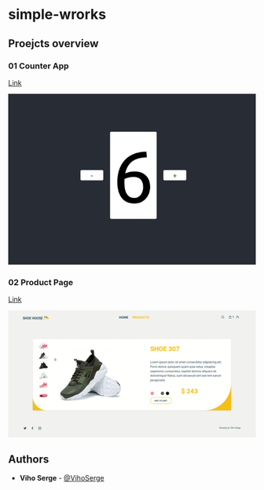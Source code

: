 # simple-wrorks

## Proejcts overview

### 01 Counter App
[Link](https://github.com/VihoSerge/simple-wrorks/tree/master/react-simple-counter-app)

![Image](./react-simple-counter-app/public/preview.gif)

### 02 Product Page
[Link](https://github.com/VihoSerge/simple-wrorks/tree/master/react-product-page)

![Image](./react-product-page/public/preview.gif)

## Authors

* **Viho Serge** - [@VihoSerge](https://github.com/VihoSerge)